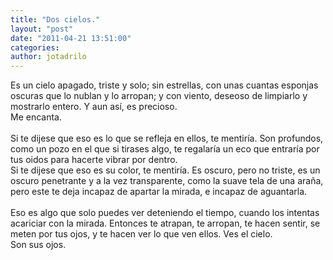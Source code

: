 ```yaml
---
title: "Dos cielos."
layout: "post"
date: "2011-04-21 13:51:00"
categories: 
author: jotadrilo
---
```


<div class="css-full-post-content js-full-post-content">
Es un cielo apagado, triste y solo; sin estrellas, con unas cuantas esponjas oscuras que lo nublan y lo arropan; y con viento, deseoso de limpiarlo y mostrarlo entero. Y aun así, es precioso.<br />Me encanta.<br /><br />Si te dijese que eso es lo que se refleja en ellos, te mentiría. Son profundos, como un pozo en el que si tirases algo, te regalaría un eco que entraría por tus oidos para hacerte vibrar por dentro.<br />Si te dijese que eso es su color, te mentiría. Es oscuro, pero no triste, es un oscuro penetrante y a la vez transparente, como la suave tela de una araña, pero este te deja incapaz de apartar la mirada, e incapaz de aguantarla.<br /><br />Eso es algo que solo puedes ver deteniendo el tiempo, cuando los intentas acariciar con la mirada. Entonces te atrapan, te arropan, te hacen sentir, se meten por tus ojos, y te hacen ver lo que ven ellos. Ves el cielo.<br />Son sus ojos.
</div>